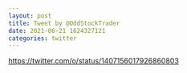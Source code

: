 ```yaml
--- 
layout: post 
title: Tweet by @OddStockTrader 
date: 2021-06-21 1624327121 
categories: twitter 
--- 
```

https://twitter.com/o/status/1407156017926860803